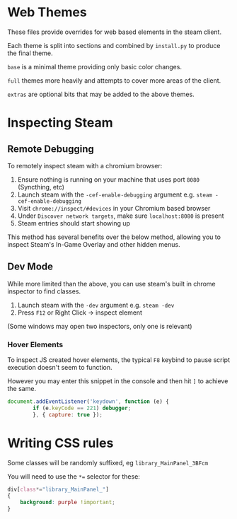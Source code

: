 # Web Themes
These files provide overrides for web based elements in the steam client.

Each theme is split into sections and combined by `install.py` to produce the final theme.

`base` is a minimal theme providing only basic color changes.

`full` themes more heavily and attempts to cover more areas of the client.

`extras` are optional bits that may be added to the above themes.

# Inspecting Steam

## Remote Debugging

To remotely inspect steam with a chromium browser:

1. Ensure nothing is running on your machine that uses port `8080` (Syncthing, etc)
2. Launch steam with the `-cef-enable-debugging` argument e.g. `steam -cef-enable-debugging`
3. Visit `chrome://inspect/#devices` in your Chromium based browser
4. Under `Discover network targets`, make sure `localhost:8080` is present
5. Steam entries should start showing up

This method has several benefits over the below method, allowing you to inspect Steam's In-Game Overlay and other hidden menus.

## Dev Mode

While more limited than the above, you can use steam's built in chrome inspector to find classes.

1. Launch steam with the `-dev` argument e.g. `steam -dev`
2. Press `F12` or Right Click -> inspect element

(Some windows may open two inspectors, only one is relevant)

### Hover Elements

To inspect JS created hover elements, the typical `F8` keybind to pause script execution doesn't seem to function.

However you may enter this snippet in the console and then hit `]` to achieve the same.

```javascript
document.addEventListener('keydown', function (e) {
        if (e.keyCode == 221) debugger;
        }, { capture: true });
```

# Writing CSS rules

Some classes will be randomly suffixed, eg `library_MainPanel_3BFcm`

You will need to use the `*=` selector for these:

```css
div[class*="library_MainPanel_"]
{
	background: purple !important;
}
```
